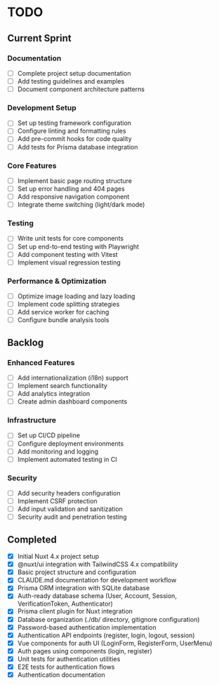 # TODO

## Current Sprint

### Documentation
- [ ] Complete project setup documentation
- [ ] Add testing guidelines and examples
- [ ] Document component architecture patterns

### Development Setup
- [ ] Set up testing framework configuration
- [ ] Configure linting and formatting rules
- [ ] Add pre-commit hooks for code quality
- [ ] Add tests for Prisma database integration

### Core Features
- [ ] Implement basic page routing structure
- [ ] Set up error handling and 404 pages
- [ ] Add responsive navigation component
- [ ] Integrate theme switching (light/dark mode)

### Testing
- [ ] Write unit tests for core components
- [ ] Set up end-to-end testing with Playwright
- [ ] Add component testing with Vitest
- [ ] Implement visual regression testing

### Performance & Optimization
- [ ] Optimize image loading and lazy loading
- [ ] Implement code splitting strategies
- [ ] Add service worker for caching
- [ ] Configure bundle analysis tools

## Backlog

### Enhanced Features
- [ ] Add internationalization (i18n) support
- [ ] Implement search functionality
- [ ] Add analytics integration
- [ ] Create admin dashboard components

### Infrastructure
- [ ] Set up CI/CD pipeline
- [ ] Configure deployment environments
- [ ] Add monitoring and logging
- [ ] Implement automated testing in CI

### Security
- [ ] Add security headers configuration
- [ ] Implement CSRF protection
- [ ] Add input validation and sanitization
- [ ] Security audit and penetration testing

## Completed
- [x] Initial Nuxt 4.x project setup
- [x] @nuxt/ui integration with TailwindCSS 4.x compatibility
- [x] Basic project structure and configuration
- [x] CLAUDE.md documentation for development workflow
- [x] Prisma ORM integration with SQLite database
- [x] Auth-ready database schema (User, Account, Session, VerificationToken, Authenticator)
- [x] Prisma client plugin for Nuxt integration
- [x] Database organization (./db/ directory, gitignore configuration)
- [x] Password-based authentication implementation
- [x] Authentication API endpoints (register, login, logout, session)
- [x] Vue components for auth UI (LoginForm, RegisterForm, UserMenu)
- [x] Auth pages using components (login, register)
- [x] Unit tests for authentication utilities
- [x] E2E tests for authentication flows
- [x] Authentication documentation